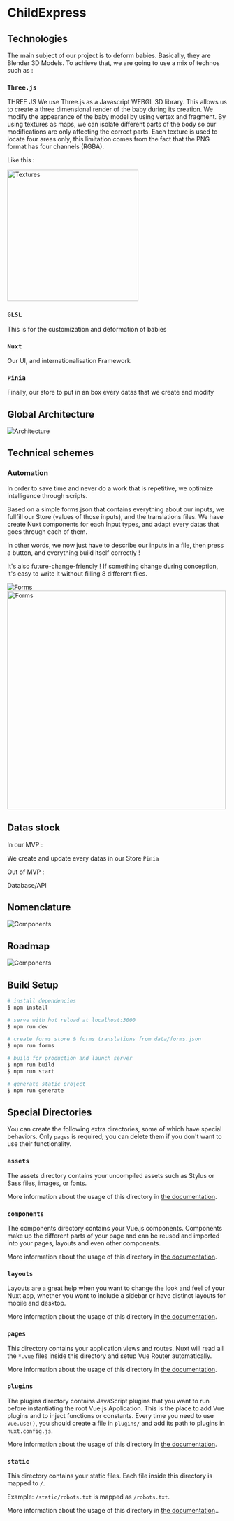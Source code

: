 # ChildExpress

## Technologies

The main subject of our project is to deform babies. Basically, they are Blender 3D Models. To achieve that, we are going to use a mix of technos such as :

### `Three.js`

THREE JS
We use Three.js as a Javascript WEBGL 3D library. 
This allows us to create a three dimensional render of the baby during its creation. We modify the appearance of the baby model by using vertex and fragment. 
By using textures as maps, we can isolate different parts of the body so our modifications are only affecting the correct parts. 
Each texture is used to locate four areas only, this limitation comes from the fact that the PNG format has four channels (RGBA).

Like this :

<img src="https://i.imgur.com/bZCS9QX.png" alt="Textures" width="300"/>


### `GLSL`

This is for the customization and deformation of babies


### `Nuxt`

Our UI, and internationalisation Framework


### `Pinia`

Finally, our store to put in an box every datas that we create and modify


## Global Architecture


![Architecture](https://i.imgur.com/2LOpG8T.png)



## Technical schemes

### Automation

In order to save time and never do a work that is repetitive, we optimize intelligence through scripts.

Based on a simple forms.json that contains everything about our inputs, we fullfill our Store (values of those inputs), and the translations files.
We have create Nuxt components for each Input types, and adapt every datas that goes through each of them.

In other words, we now just have to describe our inputs in a file, then press a button, and everything build itself correctly !

It's also future-change-friendly ! If something change during conception, it's easy to write it without filling 8 different files.


<img src="https://i.imgur.com/hGk8jKY.png" alt="Forms"/>



<img src="https://i.imgur.com/GnwPIf0.png" alt="Forms" width="500"/>



## Datas stock

In our MVP : 

We create and update every datas in our Store `Pinia`

Out of MVP :

Database/API


## Nomenclature

<img src="https://i.imgur.com/pCm237y.png" alt="Components"/>



## Roadmap

<img src="https://i.imgur.com/TezPN7m.jpg" alt="Components"/>



## Build Setup

```bash
# install dependencies
$ npm install

# serve with hot reload at localhost:3000
$ npm run dev

# create forms store & forms translations from data/forms.json
$ npm run forms

# build for production and launch server
$ npm run build
$ npm run start

# generate static project
$ npm run generate
```

## Special Directories

You can create the following extra directories, some of which have special behaviors. Only `pages` is required; you can delete them if you don't want to use their functionality.

### `assets`

The assets directory contains your uncompiled assets such as Stylus or Sass files, images, or fonts.

More information about the usage of this directory in [the documentation](https://nuxtjs.org/docs/2.x/directory-structure/assets).

### `components`

The components directory contains your Vue.js components. Components make up the different parts of your page and can be reused and imported into your pages, layouts and even other components.

More information about the usage of this directory in [the documentation](https://nuxtjs.org/docs/2.x/directory-structure/components).

### `layouts`

Layouts are a great help when you want to change the look and feel of your Nuxt app, whether you want to include a sidebar or have distinct layouts for mobile and desktop.

More information about the usage of this directory in [the documentation](https://nuxtjs.org/docs/2.x/directory-structure/layouts).

### `pages`

This directory contains your application views and routes. Nuxt will read all the `*.vue` files inside this directory and setup Vue Router automatically.

More information about the usage of this directory in [the documentation](https://nuxtjs.org/docs/2.x/get-started/routing).

### `plugins`

The plugins directory contains JavaScript plugins that you want to run before instantiating the root Vue.js Application. This is the place to add Vue plugins and to inject functions or constants. Every time you need to use `Vue.use()`, you should create a file in `plugins/` and add its path to plugins in `nuxt.config.js`.

More information about the usage of this directory in [the documentation](https://nuxtjs.org/docs/2.x/directory-structure/plugins).

### `static`

This directory contains your static files. Each file inside this directory is mapped to `/`.

Example: `/static/robots.txt` is mapped as `/robots.txt`.

More information about the usage of this directory in [the documentation](https://nuxtjs.org/docs/2.x/directory-structure/static)..

